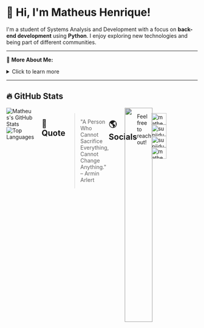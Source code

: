 # 👋 Hi, I'm Matheus Henrique!

I'm a student of Systems Analysis and Development with a focus on **back-end development** using **Python**. I enjoy exploring new technologies and being part of different communities.

---

🔎 **More About Me:**
<details>
  <summary>Click to learn more</summary>
  
  - 🎓 Student of **Systems Analysis and Development**
  - 💻 Focused on back-end development with Python
  - 🎯 Interested in technology!
  - 🚀 Always looking to learn and improve!
</details>

---

## 🔥 GitHub Stats

<img align="right" width="38%" style="filter: brightness(80%);" src="https://i.imgur.com/GDW0iCb.jpeg"/>

<div style="display: flex; align-items: flex-start; justify-content: space-between;">
  <div>
    <img src="https://github-readme-stats.vercel.app/api?username=Supiidu&show_icons=true&&theme=dracula" alt="Matheus's GitHub Stats" />
    <br/>
    <img src="https://github-readme-stats.vercel.app/api/top-langs/?username=Supiidu&layout=compact&&theme=dracula" alt="Top Languages" />
  </div>
  <div style="margin-left: 20px;">
</div>
<br/>

 ## 📜 Quote

> "A Person Who Cannot Sacrifice Everything, Cannot Change Anything." – Armin Arlert

---
## 🌎 Socials

Feel free to reach out! 
<p align="left">
<a href="https://www.linkedin.com/in/matheus-henrique-8ba576302/" target="blank"><img align="center" src="https://raw.githubusercontent.com/rahuldkjain/github-profile-readme-generator/master/src/images/icons/Social/linked-in-alt.svg" alt="matheus henrique" height="30" width="40" /></a>
<a href="https://twitter.com/supiidu" target="blank"><img align="center" src="https://raw.githubusercontent.com/rahuldkjain/github-profile-readme-generator/master/src/images/icons/Social/twitter.svg" alt="supiidu" height="30" width="40" /></a>
<a href="https://bsky.app/profile/supiidu.bsky.social" target="blank"><img align="center" src="https://upload.wikimedia.org/wikipedia/commons/thumb/7/7a/Bluesky_Logo.svg/2319px-Bluesky_Logo.svg.png" alt="supiidu" height="30" width="40" /></a>
<a href="https://instagram.com/matheush06_" target="blank"><img align="center" src="https://raw.githubusercontent.com/rahuldkjain/github-profile-readme-generator/master/src/images/icons/Social/instagram.svg" alt="matheush06_" height="30" width="40" /></a>
</p>
